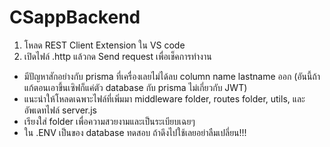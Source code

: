 ﻿# CSappBackend
1. โหลด REST Client Extension ใน VS code
2. เปิดไฟล์ .http แล้วกด Send request เพื่อเช็คการทำงาน

* มีปัญหาสักอย่างกับ prisma ที่เครื่องเลยไม่ได้ลบ column name lastname ออก (อันนี้ถ้าแก้ตอนเอาขึ้นเซิฟก็แค่ตัว database กับ prisma ไม่เกี่ยวกับ JWT)
* แนะนำให้โหลดเฉพาะไฟล์ที่เพิ่มมา middleware folder, routes folder, utils, และอัพเดทไฟล์ server.js
* เรียงใส่ folder เพื่อความสวยงามและเป็นระเบียบเฉยๆ
* ใน .ENV เป็นของ database ทดสอบ ถ้าดึงไปใช้เลยอย่าลืมเปลี่ยน!!!
